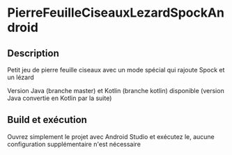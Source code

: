 # PierreFeuilleCiseauxLezardSpockAndroid

## Description

Petit jeu de pierre feuille ciseaux avec un mode spécial qui rajoute Spock et un lézard

Version Java (branche master) et Kotlin (branche kotlin) disponible (version Java convertie en Kotlin par la suite)

## Build et exécution

Ouvrez simplement le projet avec Android Studio et exécutez le, aucune configuration supplémentaire n'est nécessaire